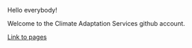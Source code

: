 Hello everybody!

Welcome to the Climate Adaptation Services github account.

[Link to pages](climate-adaptation-services.github.io)
